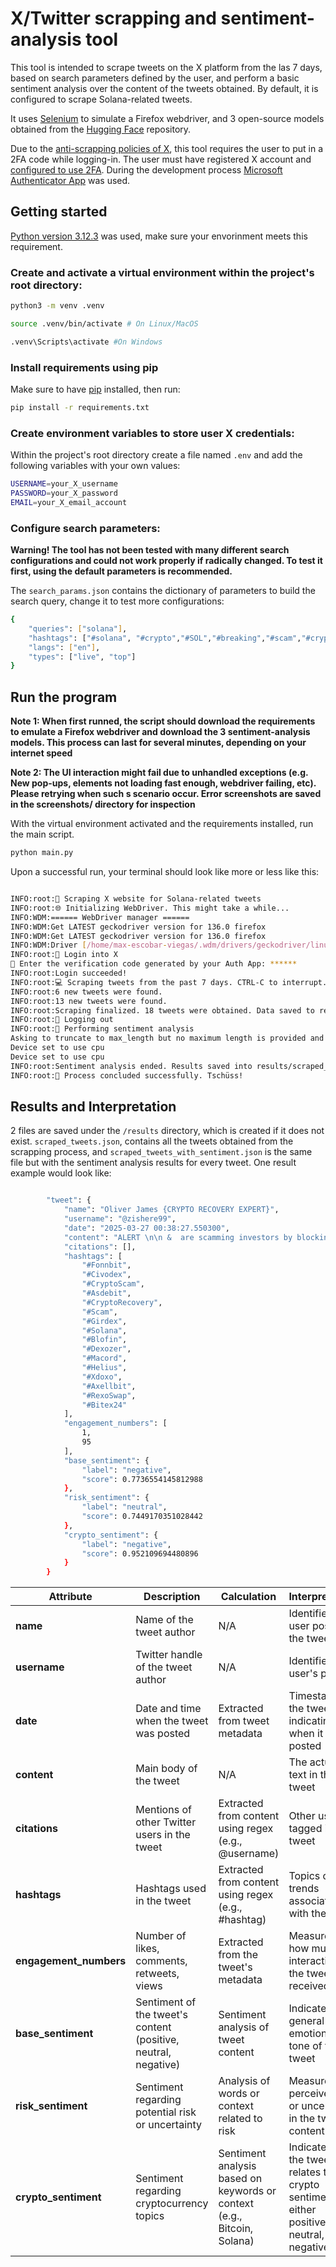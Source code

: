 # X/Twitter scrapping and sentiment-analysis tool

This tool is intended to scrape tweets on the X platform from the las 7 days, based on search parameters defined by the user, and perform a basic sentiment analysis over the content of the tweets obtained. By default, it is configured to scrape Solana-related tweets.

It uses [Selenium](https://huggingface.co/) to simulate a Firefox webdriver, and 3 open-source models obtained from the [Hugging Face](https://huggingface.co/) repository.

Due to the [anti-scrapping policies of X](https://x.com/en/tos), this tool requires the user to put in a 2FA code while logging-in. The user must have registered X account and [configured to use 2FA](https://help.x.com/en/managing-your-account/two-factor-authentication). During the development process [Microsoft Authenticator App](https://www.microsoft.com/de-de/security/mobile-authenticator-app) was used. 


## Getting started

[Python version 3.12.3](https://www.python.org/downloads/release/python-3123/) was used, make sure your envorinment meets this requirement.

### Create and activate a virtual environment within the project's root directory:

``` sh
python3 -m venv .venv

source .venv/bin/activate # On Linux/MacOS

.venv\Scripts\activate #On Windows
```
### Install requirements using pip

Make sure to have [pip](https://packaging.python.org/en/latest/tutorials/installing-packages/) installed, then run:
``` sh
pip install -r requirements.txt
```

### Create environment variables to store user X credentials:

Within the project's root directory create a file named `.env` and add the following variables with your own values:

``` sh
USERNAME=your_X_username
PASSWORD=your_X_password
EMAIL=your_X_email_account
```
### Configure search parameters:

**Warning! The tool has not been tested with many different search configurations and could not work properly if radically changed. To test it first, using the default parameters is recommended.**

The `search_params.json` contains the dictionary of parameters to build the search query, change it to test more configurations:

``` sh
{
    "queries": ["solana"],
    "hashtags": ["#solana", "#crypto","#SOL","#breaking","#scam","#cryptonews"],
    "langs": ["en"],
    "types": ["live", "top"]
}

```

## Run the program

**Note 1: When first runned, the script should download the requirements to emulate a Firefox webdriver and download the 3 sentiment-analysis models. This process can last for several minutes, depending on your internet speed**

**Note 2: The UI interaction might fail due to unhandled exceptions (e.g. New pop-ups, elements not loading fast enough, webdriver failing, etc). Please retrying when such s scenario occur. Error screenshots are saved in the screenshots/ directory for inspection**

With the virtual environment activated and the requirements installed, run the main script.

``` sh
python main.py
```

Upon a successful run, your terminal should look like more or less like this:

``` sh

INFO:root:🤖 Scraping X website for Solana-related tweets
INFO:root:🌐 Initializing WebDriver. This might take a while...
INFO:WDM:====== WebDriver manager ======
INFO:WDM:Get LATEST geckodriver version for 136.0 firefox
INFO:WDM:Get LATEST geckodriver version for 136.0 firefox
INFO:WDM:Driver [/home/max-escobar-viegas/.wdm/drivers/geckodriver/linux64/v0.36.0/geckodriver] found in cache
INFO:root:🚪 Login into X
🔑 Enter the verification code generated by your Auth App: ******
INFO:root:Login succeeded!
INFO:root:💻 Scraping tweets from the past 7 days. CTRL-C to interrupt.
INFO:root:6 new tweets were found.
INFO:root:13 new tweets were found.
INFO:root:Scraping finalized. 18 tweets were obtained. Data saved to results/scraped_tweets.json
INFO:root:🚪 Logging out
INFO:root:🧐 Performing sentiment analysis
Asking to truncate to max_length but no maximum length is provided and the model has no predefined maximum length. Default to no truncation.
Device set to use cpu
Device set to use cpu
INFO:root:Sentiment analysis ended. Results saved into results/scraped_tweets_with_sentiment.json
INFO:root:👋 Process concluded successfully. Tschüss!

```

## Results and Interpretation

2 files are saved under the  `/results` directory, which is created if it does not exist. `scraped_tweets.json`, contains all the tweets obtained from the scrapping process, and `scraped_tweets_with_sentiment.json` is the same file but with the sentiment analysis results for every tweet. One result example would look like:


``` sh

        "tweet": {
            "name": "Oliver James {CRYPTO RECOVERY EXPERT}",
            "username": "@zishere99",
            "date": "2025-03-27 00:38:27.550300",
            "content": "ALERT \n\n &  are scamming investors by blocking withdrawals!  Lost ETH, USDT, or other assets? DM me for recovery help!\n\n             \n1\n95",
            "citations": [],
            "hashtags": [
                "#Fonnbit",
                "#Civodex",
                "#CryptoScam",
                "#Asdebit",
                "#CryptoRecovery",
                "#Scam",
                "#Girdex",
                "#Solana",
                "#Blofin",
                "#Dexozer",
                "#Macord",
                "#Helius",
                "#Xdoxo",
                "#Axellbit",
                "#RexoSwap",
                "#Bitex24"
            ],
            "engagement_numbers": [
                1,
                95
            ],
            "base_sentiment": {
                "label": "negative",
                "score": 0.7736554145812988
            },
            "risk_sentiment": {
                "label": "neutral",
                "score": 0.7449170351028442
            },
            "crypto_sentiment": {
                "label": "negative",
                "score": 0.952109694480896
            }
        }
```

| **Attribute**        | **Description**                                 | **Calculation**  | **Interpretation** |
|----------------------|-------------------------------------------------|------------------|--------------------|
| **name**             | Name of the tweet author                        | N/A              | Identifies the user posting the tweet |
| **username**         | Twitter handle of the tweet author              | N/A              | Identifies the user's profile |
| **date**             | Date and time when the tweet was posted         | Extracted from tweet metadata | Timestamp of the tweet, indicating when it was posted |
| **content**          | Main body of the tweet                          | N/A              | The actual text in the tweet |
| **citations**        | Mentions of other Twitter users in the tweet    | Extracted from content using regex (e.g., @username) | Other users tagged in the tweet |
| **hashtags**         | Hashtags used in the tweet                      | Extracted from content using regex (e.g., #hashtag) | Topics or trends associated with the tweet |
| **engagement_numbers**| Number of likes, comments, retweets, views    | Extracted from the tweet's metadata | Measures of how much interaction the tweet has received |
| **base_sentiment**   | Sentiment of the tweet's content (positive, neutral, negative) | Sentiment analysis of tweet content | Indicates the general emotional tone of the tweet |
| **risk_sentiment**   | Sentiment regarding potential risk or uncertainty | Analysis of words or context related to risk | Measures the perceived risk or uncertainty in the tweet's content |
| **crypto_sentiment** | Sentiment regarding cryptocurrency topics       | Sentiment analysis based on keywords or context (e.g., Bitcoin, Solana) | Indicates how the tweet relates to crypto sentiment, either positive, neutral, or negative |

